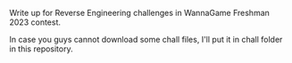 Write up for Reverse Engineering challenges in WannaGame Freshman 2023 contest.

In case you guys cannot download some chall files, I'll put it in chall folder in this repository.

